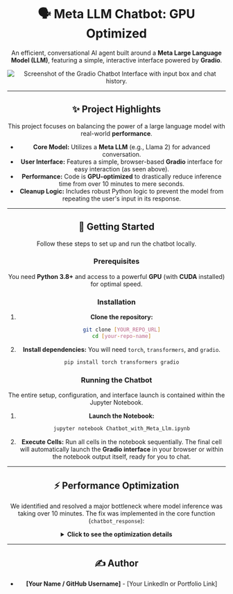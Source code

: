 <div align="center">

# 🗣️ Meta LLM Chatbot: GPU Optimized

<p>
    An efficient, conversational AI agent built around a <strong>Meta Large Language Model (LLM)</strong>, featuring a simple, interactive interface powered by <strong>Gradio</strong>.
</p>
<img src="Screenshot 2025-10-23 154226.png" alt="Screenshot of the Gradio Chatbot Interface with input box and chat history." widt
</div>

---

## ✨ Project Highlights

This project focuses on balancing the power of a large language model with real-world **performance**.

* **Core Model:** Utilizes a **Meta LLM** (e.g., Llama 2) for advanced conversation.
* **User Interface:** Features a simple, browser-based **Gradio** interface for easy interaction (as seen above).
* **Performance:** Code is **GPU-optimized** to drastically reduce inference time from over 10 minutes to mere seconds.
* **Cleanup Logic:** Includes robust Python logic to prevent the model from repeating the user's input in its response.

---

## 🚀 Getting Started

Follow these steps to set up and run the chatbot locally.

### Prerequisites

You need **Python 3.8+** and access to a powerful **GPU** (with **CUDA** installed) for optimal speed.

### Installation

1.  **Clone the repository:**
    ```bash
    git clone [YOUR_REPO_URL]
    cd [your-repo-name]
    ```

2.  **Install dependencies:**
    You will need `torch`, `transformers`, and `gradio`.
    ```bash
    pip install torch transformers gradio
    ```

### Running the Chatbot

The entire setup, configuration, and interface launch is contained within the Jupyter Notebook.

1.  **Launch the Notebook:**
    ```bash
    jupyter notebook Chatbot_with_Meta_Llm.ipynb
    ```

2.  **Execute Cells:** Run all cells in the notebook sequentially. The final cell will automatically launch the **Gradio interface** in your browser or within the notebook output itself, ready for you to chat.

---

## ⚡ Performance Optimization

We identified and resolved a major bottleneck where model inference was taking over 10 minutes. The fix was implemented in the core function (`chatbot_response`):

<details>
<summary><b>Click to see the optimization details</b></summary>
<br>
<p>
To achieve fast response times, two key Python changes were made:
<ul>
    <li>
        <b>GPU Transfer:</b> Explicitly ensuring the model and input tensors are on the GPU using <code>.to(device)</code>.
    </li>
    <li>
        <b>Response Limiting:</b> Adding the <code>max_new_tokens=100</code> parameter to the <code>model.generate()</code> call. This stops the LLM after it has generated a concise, useful response, eliminating wasted computation time.
    </li>
</ul>
</p>
</details>

---

## ✍️ Author

* **[Your Name / GitHub Username]** - [Your LinkedIn or Portfolio Link]
